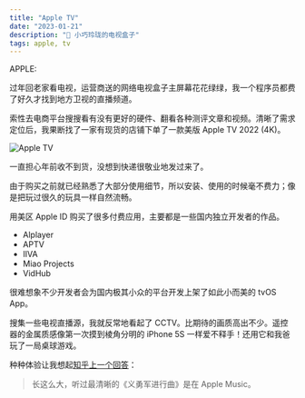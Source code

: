 ```yaml
---
title: "Apple TV"
date: "2023-01-21"
description: " 小巧玲珑的电视盒子"
tags: apple, tv
---
```


APPLE: <trade symbol="AAPL" />

过年回老家看电视，运营商送的网络电视盒子主屏幕花花绿绿，我一个程序员都费了好久才找到地方卫视的直播频道。

索性去电商平台搜搜看有没有更好的硬件、翻看各种测评文章和视频。清晰了需求定位后，我果断找了一家有现货的店铺下单了一款美版 Apple TV 2022 (4K)。

![Apple TV](/images/apple-tv/tv.jpg)

一直担心年前收不到货，没想到快递很敬业地发过来了。

由于购买之前就已经熟悉了大部分使用细节，所以安装、使用的时候毫不费力；像是把玩过很久的玩具一样自然流畅。

用美区 Apple ID 购买了很多付费应用，主要都是一些国内独立开发者的作品。

- Alplayer
- APTV
- IIVA
- Miao Projects
- VidHub

很难想象不少开发者会为国内极其小众的平台开发上架了如此小而美的 tvOS App。

搜集一些电视直播源，我就反常地看起了 CCTV。比期待的画质高出不少。遥控器的金属质感像第一次摸到棱角分明的 iPhone 5S 一样爱不释手！还用它和我爸玩了一局桌球游戏。

种种体验让我想起[知乎上一个回答](https://www.zhihu.com/question/477077785/answer/2425144012)：

> 长这么大，听过最清晰的《义勇军进行曲》是在 Apple Music。
